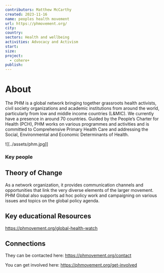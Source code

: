 ```yaml
---
contributors: Matthew McCarthy
created: 2023-11-16
name: peoples health movement
url: https://phmovement.org/
city: 
country: 
sectors: Health and wellbeing
activities: Advocacy and Activism
start: 
size: 
project:
  - cohere+
publish:
---
```


# About 

The PHM is a global network bringing together grassroots health activists, civil society organizations and academic institutions from around the world, particularly from low and middle income countries (L&MIC). We currently have a presence in around 70 countries. Guided by the People’s Charter for Health (PCH), PHM works on various programmes and activities and is committed to Comprehensive Primary Health Care and addressing the Social, Environmental and Economic Determinants of Health.

![[../assets/phm.jpg]]
### Key people 


## Theory of Change 
  
As a network organization, it provides communication channels and opportunities that link the very diverse elements of the larger movement. PHM Global also supports ad hoc policy work and campaigning on various issues and topics on the global policy agenda.

## Key educational Resources 


https://phmovement.org/global-health-watch
## Connections 

They can be contacted here: https://phmovement.org/contact

You can get involved here: https://phmovement.org/get-involved